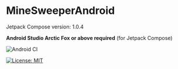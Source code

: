 # MineSweeperAndroid

Jetpack Compose version: 1.0.4

**Android Studio Arctic Fox or above required** (for Jetpack Compose)

![Android CI](https://github.com/DolphinWing/MineSweeperAndroid/workflows/Android%20CI/badge.svg)

[![License: MIT](https://img.shields.io/badge/License-MIT-yellow.svg)](https://opensource.org/licenses/MIT)